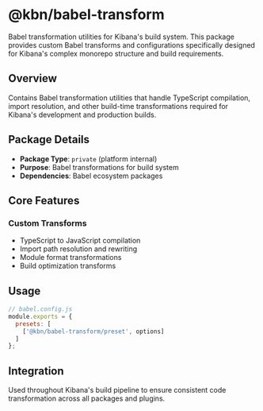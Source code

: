# @kbn/babel-transform

Babel transformation utilities for Kibana's build system. This package provides custom Babel transforms and configurations specifically designed for Kibana's complex monorepo structure and build requirements.

## Overview

Contains Babel transformation utilities that handle TypeScript compilation, import resolution, and other build-time transformations required for Kibana's development and production builds.

## Package Details

- **Package Type**: `private` (platform internal)
- **Purpose**: Babel transformations for build system
- **Dependencies**: Babel ecosystem packages

## Core Features

### Custom Transforms
- TypeScript to JavaScript compilation
- Import path resolution and rewriting
- Module format transformations
- Build optimization transforms

## Usage

```javascript
// babel.config.js
module.exports = {
  presets: [
    ['@kbn/babel-transform/preset', options]
  ]
};
```

## Integration

Used throughout Kibana's build pipeline to ensure consistent code transformation across all packages and plugins.
